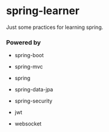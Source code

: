 # spring-learner

Just some practices for learning spring.

### Powered by

- spring-boot
- spring-mvc
- spring
- spring-data-jpa


- spring-security
- jwt


- websocket
